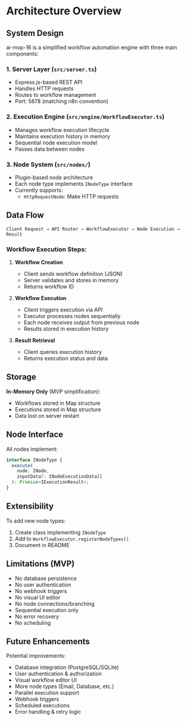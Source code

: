 # Architecture Overview

## System Design

ai-mvp-16 is a simplified workflow automation engine with three main components:

### 1. Server Layer (`src/server.ts`)
- Express.js-based REST API
- Handles HTTP requests
- Routes to workflow management
- Port: 5678 (matching n8n convention)

### 2. Execution Engine (`src/engine/WorkflowExecutor.ts`)
- Manages workflow execution lifecycle
- Maintains execution history in memory
- Sequential node execution model
- Passes data between nodes

### 3. Node System (`src/nodes/`)
- Plugin-based node architecture
- Each node type implements `INodeType` interface
- Currently supports:
  - `HttpRequestNode`: Make HTTP requests

## Data Flow

```
Client Request → API Router → WorkflowExecutor → Node Execution → Result
```

### Workflow Execution Steps:

1. **Workflow Creation**
   - Client sends workflow definition (JSON)
   - Server validates and stores in memory
   - Returns workflow ID

2. **Workflow Execution**
   - Client triggers execution via API
   - Executor processes nodes sequentially
   - Each node receives output from previous node
   - Results stored in execution history

3. **Result Retrieval**
   - Client queries execution history
   - Returns execution status and data

## Storage

**In-Memory Only** (MVP simplification):
- Workflows stored in Map structure
- Executions stored in Map structure
- Data lost on server restart

## Node Interface

All nodes implement:

```typescript
interface INodeType {
  execute(
    node: INode,
    inputData?: INodeExecutionData[]
  ): Promise<IExecutionResult>;
}
```

## Extensibility

To add new node types:

1. Create class implementing `INodeType`
2. Add to `WorkflowExecutor.registerNodeTypes()`
3. Document in README

## Limitations (MVP)

- No database persistence
- No user authentication
- No webhook triggers
- No visual UI editor
- No node connections/branching
- Sequential execution only
- No error recovery
- No scheduling

## Future Enhancements

Potential improvements:
- Database integration (PostgreSQL/SQLite)
- User authentication & authorization
- Visual workflow editor UI
- More node types (Email, Database, etc.)
- Parallel execution support
- Webhook triggers
- Scheduled executions
- Error handling & retry logic
